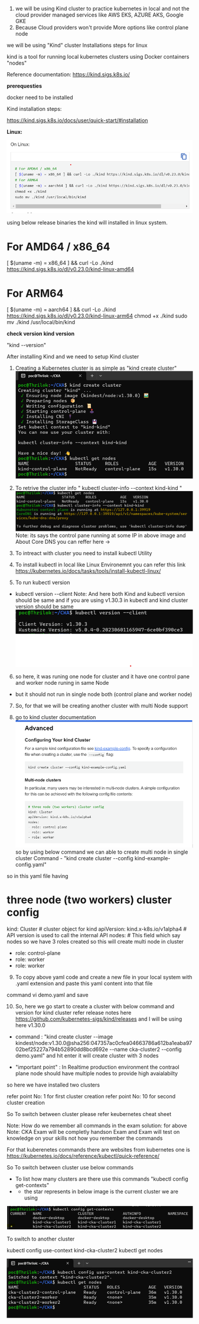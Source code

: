 1. we will be using Kind cluster to practice kubernetes in local and not the cloud provider managed services like AWS EKS, AZURE AKS, Google GKE 
2. Because Cloud providers won't provide More options like control plane node

we will be using "Kind" cluster
Installations steps for linux

kind is a tool for running local kubernetes clusters using Docker containers "nodes"

Reference documentation: https://kind.sigs.k8s.io/

**prerequesties**

docker need to be installed

Kind installation steps:

https://kind.sigs.k8s.io/docs/user/quick-start/#installation

**Linux:**

![alt text](image.png)

using below release binaries the kind will installed in linux system.

# For AMD64 / x86_64
[ $(uname -m) = x86_64 ] && curl -Lo ./kind https://kind.sigs.k8s.io/dl/v0.23.0/kind-linux-amd64
# For ARM64
[ $(uname -m) = aarch64 ] && curl -Lo ./kind https://kind.sigs.k8s.io/dl/v0.23.0/kind-linux-arm64
chmod +x ./kind
sudo mv ./kind /usr/local/bin/kind

**check version kind version**

"kind --version"

After installing Kind and we need to setup Kind cluster

1. Creating a Kubernetes cluster is as simple as "kind create cluster"
![alt text](image-2.png)
2. To retrive the cluster info " kubectl cluster-info --context kind-kind "
![alt text](image-3.png)
Note: its says the control pane running at some IP in above image and About Core DNS you can reffer here -> 
3. To intreact with cluster you need to install kubectl Utility
4. To install kubectl in local like Linux Environemnt you can refer this link https://kubernetes.io/docs/tasks/tools/install-kubectl-linux/

5. To run kubectl version 
- kubectl version --client 
Note:  And here both Kind and kubectl version should be same and if you are using v1.30.3 in kubectl and kind cluster version should be same
![alt text](image-4.png)

6. so here, it was runing one node for cluster and it have one control pane and worker node runing in same Node

- but it should not run in single node both (control plane and worker node)

7. So, for that we will be creating another cluster with multi Node support 

8. go to kind cluster documentation 
![alt text](image-5.png)
so by using below command we can able to create multi node in single cluster
Command - "kind create cluster --config kind-example-config.yaml"

so in this yaml file having 

# three node (two workers) cluster config
kind: Cluster   # cluster object for kind
apiVersion: kind.x-k8s.io/v1alpha4  # API version is used to call the internal API
nodes: # This field which say nodes so we have 3 roles created so this will create multi node in cluster
- role: control-plane 
- role: worker
- role: worker

9. To copy above yaml code and create a new file in your local system with .yaml extension and paste this yaml content into that file 

command vi demo.yaml
and save

10. So, here we go start to create a cluster with below command 
and version for kind cluster refer release notes here https://github.com/kubernetes-sigs/kind/releases and I will be using here v1.30.0

- command : "kind create cluster --image kindest/node:v1.30.0@sha256:047357ac0cfea04663786a612ba1eaba9702bef25227a794b52890dd8bcd692e --name cka-cluster2 --config demo.yaml" 
and hit enter it will create cluster with 3 nodes

- "important point" : In Realtime production environment the contraol plane node should have multiple nodes to provide high avaialabilty

so here we have installed two clusters 

refer point No: 1 for first cluster creation 
refer point No: 10 for second cluster creation

So To switch between cluster
please refer keubernetes cheat sheet 

Note: How do we remember all commands in the exam 
solution: for above Note: CKA Exam will be completly handson Exam and Exam will test on knowledge on your skills not how you remember the commands 

For that kuberenetes commands there are websites from kubernetes 
one is https://kubernetes.io/docs/reference/kubectl/quick-reference/ 


So To switch between cluster use below commands

- To list how many clusters are there use this commands "kubectl config get-contexts"
- * the star represents in below image is the current cluster we are using 

![alt text](image-6.png)

To switch to another cluster 

kubectl config use-context kind-cka-cluster2
kubectl get nodes 

![alt text](image-7.png)



